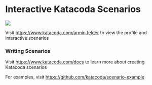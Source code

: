 # Interactive Katacoda Scenarios

[![](http://shields.katacoda.com/katacoda/armin.felder/count.svg)](https://www.katacoda.com/armin.felder "Get your profile on Katacoda.com")

Visit https://www.katacoda.com/armin.felder to view the profile and interactive scenarios

### Writing Scenarios
Visit https://www.katacoda.com/docs to learn more about creating Katacoda scenarios

For examples, visit https://github.com/katacoda/scenario-example
